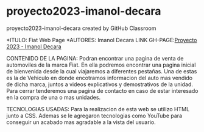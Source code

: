 # proyecto2023-imanol-decara
proyecto2023-imanol-decara created by GitHub Classroom

  *ITULO: Fiat Web Page
 *AUTORES: Imanol Decara
  LINK GH-PAGE:[Proyecto 2023 - Imanol Decara](https://ucc-labcompu2.github.io/proyecto2023-imanol-decara/Index.html)


  
  CONTENIDO DE LA PAGINA: Podran encontrar una pagina de venta de automoviles de la marca Fiat. En ella podremos encontrar una pagina inicial de bienvenida
                          desde la cual viajaremos a diferentes pestañas. Una de estas es la de Vehiculo en donde encotramos informacion del auto mas vendido
                          de dicha marca, juntos a videos explicativos y demostrativos de la unidad. 
                          Para cerrar tenderemos una pagina de contacto en caso de estar interesado en la compra de una o mas unidades.
                          
  TECNOLOGIAS USADAS: Para la realizacion de esta web se utilizo HTML junto a CSS. Ademas se le agregaron tecnologias como YouTube para conseguir
                      un acabado mas agradable a la vista del usuario.
   
